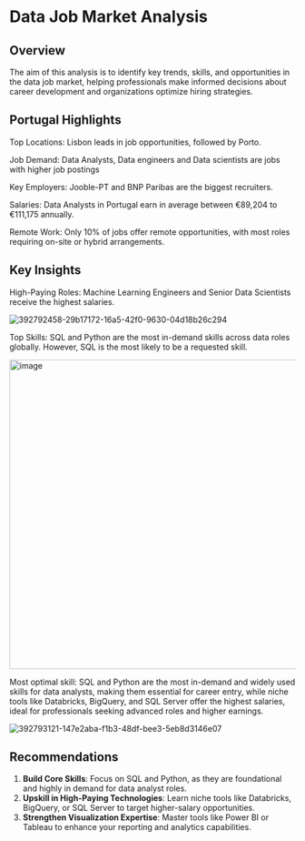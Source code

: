 # Data Job Market Analysis
## Overview
The aim of this analysis is to identify key trends, skills, and opportunities in the data job market, helping professionals make informed decisions about career development and organizations optimize hiring strategies.

## Portugal Highlights
Top Locations: Lisbon leads in job opportunities, followed by Porto.

Job Demand: Data Analysts, Data engineers and Data scientists are jobs with higher job postings 

Key Employers: Jooble-PT and BNP Paribas are the biggest recruiters.

Salaries: Data Analysts in Portugal earn in average between €89,204 to €111,175 annually.

Remote Work: Only 10% of jobs offer remote opportunities, with most roles requiring on-site or hybrid arrangements.

## Key Insights
High-Paying Roles: Machine Learning Engineers and Senior Data Scientists receive the highest salaries.

![392792458-29b17172-16a5-42f0-9630-04d18b26c294](https://github.com/user-attachments/assets/32fb8c0b-24dd-4de1-9c8a-87e3e958309b)

Top Skills: SQL and Python are the most in-demand skills across data roles globally. However, SQL is the most likely to be a requested skill.

<img width="544" alt="image" src="https://github.com/user-attachments/assets/fcc7c61b-c1af-4244-8ae4-5406760b0857">

Most optimal skill: SQL and Python are the most in-demand and widely used skills for data analysts, making them essential for career entry, while niche tools like Databricks, BigQuery, and SQL Server offer the highest salaries, ideal for professionals seeking advanced roles and higher earnings.

![392793121-147e2aba-f1b3-48df-bee3-5eb8d3146e07](https://github.com/user-attachments/assets/e498f914-6c65-4c1a-a97f-9a8f631c9b7b)

## Recommendations
1. **Build Core Skills**: Focus on SQL and Python, as they are foundational and highly in demand for data analyst roles.  
2. **Upskill in High-Paying Technologies**: Learn niche tools like Databricks, BigQuery, or SQL Server to target higher-salary opportunities.  
3. **Strengthen Visualization Expertise**: Master tools like Power BI or Tableau to enhance your reporting and analytics capabilities.    
